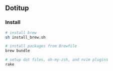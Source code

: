 ## Dotitup

### Install

```zsh
# install brew
sh install_brew.sh

# install packages from Brewfile
brew bundle

# setup dot files, oh-my-zsh, and nvim plugins
rake
```
